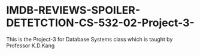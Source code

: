 # IMDB-REVIEWS-SPOILER-DETETCTION-CS-532-02-Project-3-
This is the Project-3 for Database Systems class which is taught by Professor K.D.Kang
